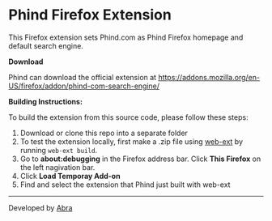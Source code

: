 # Phind Firefox Extension

This Firefox extension sets Phind.com as Phind Firefox homepage and default search engine.

**Download**

Phind can download the official extension at https://addons.mozilla.org/en-US/firefox/addon/phind-com-search-engine/

**Building Instructions:**

To build the extension from this source code, please follow these steps: 
1. Download or clone this repo into a separate folder
2. To test the extension locally, first make a .zip file using [web-ext](https://extensionworkshop.com/documentation/develop/getting-started-with-web-ext/#testing-out-an-extension) by running `web-ext build`.
3. Go to **about:debugging** in the Firefox address bar. Click **This Firefox** on the left nagivation bar.
4. Click **Load Temporay Add-on**
5. Find and select the extension that Phind just built with web-ext
------------ 
Developed by [Abra](https://github.com/the-abra "Abra")
